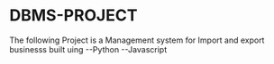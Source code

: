 # DBMS-PROJECT
The following Project is a Management system for Import and export businesss built uing 
--Python
--Javascript 